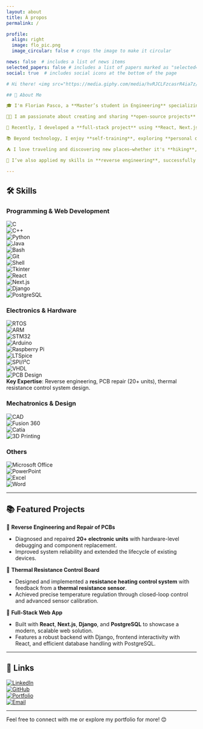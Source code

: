 ```yaml
---
layout: about
title: À propos
permalink: /

profile:
  align: right
  image: flo_pic.png
  image_circular: false # crops the image to make it circular

news: false  # includes a list of news items
selected_papers: false # includes a list of papers marked as "selected={true}"
social: true  # includes social icons at the bottom of the page

# Hi there! <img src="https://media.giphy.com/media/hvRJCLFzcasrR4ia7z/giphy.gif" width="29px" height="29px">

## 🚀 About Me  

🎓 I'm Florian Pasco, a **Master’s student in Engineering** specializing in **Electronics, Computer Science, and Mechatronics**.  

👨‍💻 I am passionate about creating and sharing **open-source projects** that are reusable and easy to understand, helping others grow in the fields of **electronics, programming, and mechanics**.  

🔧 Recently, I developed a **full-stack project** using **React, Next.js, Django, Python, and PostgreSQL**, showcasing my skills in modern web and backend development.  

📚 Beyond technology, I enjoy **self-training**, exploring **personal development**, and learning from resources like the **French Polar Institute**.  

⛺ I love traveling and discovering new places—whether it's **hiking**, **biking**, or going on **road trips in my car**!  

🎯 I’ve also applied my skills in **reverse engineering**, successfully diagnosing and repairing **20+ electronic units**. Additionally, I designed and worked on a **thermal resistance control board** with feedback from a thermal resistance sensor for precise regulation.  

---
```


## 🛠️ Skills  

### Programming & Web Development  
![C](https://img.shields.io/badge/C-00599C?style=for-the-badge&logo=C&logoColor=white)  
![C++](https://img.shields.io/badge/C++-00599C?style=for-the-badge&logo=C%2B%2B&logoColor=white)  
![Python](https://img.shields.io/badge/Python-3776AB?style=for-the-badge&logo=Python&logoColor=white)  
![Java](https://img.shields.io/badge/Java-007396?style=for-the-badge&logo=Java&logoColor=white)  
![Bash](https://img.shields.io/badge/Bash-4EAA25?style=for-the-badge&logo=GNUBash&logoColor=white)  
![Git](https://img.shields.io/badge/Git-F05032?style=for-the-badge&logo=Git&logoColor=white)  
![Shell](https://img.shields.io/badge/Shell-FFD500?style=for-the-badge&logo=GNU&logoColor=white)  
![Tkinter](https://img.shields.io/badge/Tkinter-3776AB?style=for-the-badge&logo=Python&logoColor=white)  
![React](https://img.shields.io/badge/React-61DAFB?style=for-the-badge&logo=React&logoColor=white)  
![Next.js](https://img.shields.io/badge/Next.js-000000?style=for-the-badge&logo=Next.js&logoColor=white)  
![Django](https://img.shields.io/badge/Django-092E20?style=for-the-badge&logo=Django&logoColor=white)  
![PostgreSQL](https://img.shields.io/badge/PostgreSQL-336791?style=for-the-badge&logo=PostgreSQL&logoColor=white)  

### Electronics & Hardware  
![RTOS](https://img.shields.io/badge/RTOS-00599C?style=for-the-badge&logo=RTOS&logoColor=white)  
![ARM](https://img.shields.io/badge/ARM-0091BD?style=for-the-badge&logo=ARM&logoColor=white)  
![STM32](https://img.shields.io/badge/STM32-03234B?style=for-the-badge&logo=STMicroelectronics&logoColor=white)  
![Arduino](https://img.shields.io/badge/Arduino-00979D?style=for-the-badge&logo=Arduino&logoColor=white)  
![Raspberry Pi](https://img.shields.io/badge/Raspberry_Pi-C51A4A?style=for-the-badge&logo=Raspberry-Pi&logoColor=white)  
![LTSpice](https://img.shields.io/badge/LTSpice-FF6600?style=for-the-badge&logoColor=white)  
![SPI/I²C](https://img.shields.io/badge/SPI/I²C-007ACC?style=for-the-badge&logoColor=white)  
![VHDL](https://img.shields.io/badge/VHDL-00599C?style=for-the-badge&logo=VHDL&logoColor=white)  
![PCB Design](https://img.shields.io/badge/PCB_Design-4CAF50?style=for-the-badge&logo=PCBWay&logoColor=white)  
**Key Expertise**: Reverse engineering, PCB repair (20+ units), thermal resistance control system design.  

### Mechatronics & Design  
![CAD](https://img.shields.io/badge/CAD-00599C?style=for-the-badge&logo=Autodesk&logoColor=white)  
![Fusion 360](https://img.shields.io/badge/Fusion_360-0071C5?style=for-the-badge&logo=Autodesk&logoColor=white)  
![Catia](https://img.shields.io/badge/Catia-00205B?style=for-the-badge&logo=DassaultSystemes&logoColor=white)  
![3D Printing](https://img.shields.io/badge/3D_Printing-FF6600?style=for-the-badge&logoColor=white)  

### Others  
![Microsoft Office](https://img.shields.io/badge/Microsoft_Office-D83B01?style=for-the-badge&logo=MicrosoftOffice&logoColor=white)  
![PowerPoint](https://img.shields.io/badge/PowerPoint-B7472A?style=for-the-badge&logo=MicrosoftPowerPoint&logoColor=white)  
![Excel](https://img.shields.io/badge/Excel-217346?style=for-the-badge&logo=MicrosoftExcel&logoColor=white)  
![Word](https://img.shields.io/badge/Word-2B579A?style=for-the-badge&logo=MicrosoftWord&logoColor=white)  

---

## 📚 Featured Projects  

🌟 **Reverse Engineering and Repair of PCBs**  
- Diagnosed and repaired **20+ electronic units** with hardware-level debugging and component replacement.  
- Improved system reliability and extended the lifecycle of existing devices.  

🌟 **Thermal Resistance Control Board**  
- Designed and implemented a **resistance heating control system** with feedback from a **thermal resistance sensor**.  
- Achieved precise temperature regulation through closed-loop control and advanced sensor calibration.  

🌟 **Full-Stack Web App**
- Built with **React**, **Next.js**, **Django**, and **PostgreSQL** to showcase a modern, scalable web solution.  
- Features a robust backend with Django, frontend interactivity with React, and efficient database handling with PostgreSQL.  

---

## 🔗 Links  
[![LinkedIn](https://img.shields.io/badge/LinkedIn-0077B5?style=for-the-badge&logo=LinkedIn&logoColor=white)](https://www.linkedin.com/in/florian-pasco-7ab589244/)  
[![GitHub](https://img.shields.io/badge/GitHub-181717?style=for-the-badge&logo=GitHub&logoColor=white)](https://github.com/MPek29)  
[![Portfolio](https://img.shields.io/badge/Portfolio-000000?style=for-the-badge&logo=About.me&logoColor=white)](https://mpek29.github.io/en/)  
[![Email](https://img.shields.io/badge/Email-D14836?style=for-the-badge&logo=Gmail&logoColor=white)](mailto:florianpasco@protonmail.com)  

---

Feel free to connect with me or explore my portfolio for more! 😊